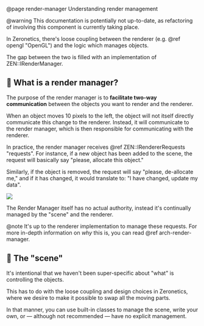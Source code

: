 @page render-manager Understanding render management

@warning This documentation is potentially not up-to-date,
as refactoring of involving this component is currently taking place.

In Zeronetics, there's loose coupling between the renderer (e.g.
@ref opengl "OpenGL") and the logic which manages objects.

The gap between the two is filled with an implementation of
ZEN::IRenderManager.

## 🎨 What is a render manager?

The purpose of the render manager is to **facilitate two-way
communication** between the objects you want to render and
the renderer.

When an object moves 10 pixels to the left, the object will not
itself directly communicate this change to the renderer. Instead,
it will communicate to the render manager, which is
then responsible for communicating with the renderer.

In practice, the render manager receives
@ref ZEN::IRendererRequests "requests". For instance, if
a new object has been added to the scene, the request
will basically say "please, allocate this object."

Similarly, if the object is removed, the request will say
"please, de-allocate me," and if it has changed, it would
translate to: "I have changed, update my data".

![](https://res.cloudinary.com/drfztvfdh/image/upload/v1721036345/zeronetics/Render_manager_flow_z6tszr.png)

The Render Manager itself has no actual authority, instead
it's continually managed by the "scene" and the renderer.

@note It's up to the renderer implementation to manage
these requests. For more in-depth information on _why_ this is,
you can read @ref arch-render-manager.

## 🎥 The "scene"

It's intentional that we haven't been super-specific about
"what" is controlling the objects.

This has to do with the loose coupling and design choices
in Zeronetics, where we desire to make it possible to swap
all the moving parts.

In that manner, you can use built-in classes to manage the scene,
write your own, or &mdash; although not recommended &mdash; have
no explicit management.
